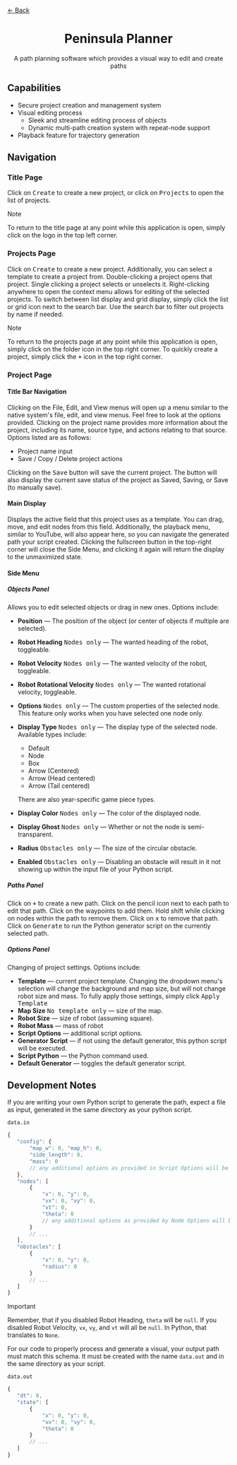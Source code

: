 <a href="../../README.md" class="back">← Back</a>

<div>
    <h1 id="peninsula-planner" align="center">Peninsula Planner</h1>
    <p align="center">A path planning software which provides a visual way to edit and create paths</p>
</div>

## Capabilities
- Secure project creation and management system
- Visual editing process
    - Sleek and streamline editing process of objects
    - Dynamic multi-path creation system with repeat-node support
- Playback feature for trajectory generation

## Navigation

### Title Page
Click on <kbd>Create</kbd> to create a new project, or click on <kbd>Projects</kbd> to open the list of projects.
> [!NOTE]
> To return to the title page at any point while this application is open, simply click on the logo in the top left corner.

### Projects Page
Click on <kbd>Create</kbd> to create a new project. Additionally, you can select a template to create a project from. Double-clicking a project opens that project. Single clicking a project selects or unselects it. Right-clicking anywhere to open the context menu allows for editing of the selected projects. To switch between list display and grid display, simply click the list or grid icon next to the search bar. Use the search bar to filter out projects by name if needed.
> [!NOTE]
> To return to the projects page at any point while this application is open, simply click on the folder icon in the top right corner. To quickly create a project, simply click the <kbd>+</kbd> icon in the top right corner.

### Project Page

#### Title Bar Navigation
Clicking on the File, Edit, and View menus will open up a menu similar to the native system's file, edit, and view menus. Feel free to look at the options provided. Clicking on the project name provides more information about the project, including its name, source type, and actions relating to that source. Options listed are as follows:

- Project name input
- Save / Copy / Delete project actions

Clicking on the <kbd>Save</kbd> button will save the current project. The button will also display the current save status of the project as Saved, Saving, or Save (to manually save).

#### Main Display
Displays the active field that this project uses as a template. You can drag, move, and edit nodes from this field. Additionally, the playback menu, similar to YouTube, will also appear here, so you can navigate the generated path your script created. Clicking the fullscreen button in the top-right corner will close the Side Menu, and clicking it again will return the display to the unmaximized state.

#### Side Menu

##### Objects Panel
Allows you to edit selected objects or drag in new ones. Options include:
- **Position** — The position of the object (or center of objects if multiple are selected).
- **Robot Heading** <kbd>Nodes only</kbd> — The wanted heading of the robot, toggleable.
- **Robot Velocity** <kbd>Nodes only</kbd> — The wanted velocity of the robot, toggleable.
- **Robot Rotational Velocity** <kbd>Nodes only</kbd> — The wanted rotational velocity, toggleable.
- **Options** <kbd>Nodes only</kbd> — The custom properties of the selected node. This feature only works when you have selected one node only.
- **Display Type** <kbd>Nodes only</kbd> — The display type of the selected node. Available types include:
    - Default
    - Node
    - Box
    - Arrow (Centered)
    - Arrow (Head centered)
    - Arrow (Tail centered)

    There are also year-specific game piece types.
- **Display Color** <kbd>Nodes only</kbd> — The color of the displayed node.
- **Display Ghost** <kbd>Nodes only</kbd> — Whether or not the node is semi-transparent.
- **Radius** <kbd>Obstacles only</kbd> — The size of the circular obstacle.
- **Enabled** <kbd>Obstacles only</kbd> — Disabling an obstacle will result in it not showing up within the input file of your Python script.

##### Paths Panel
Click on <kbd>+</kbd> to create a new path. Click on the pencil icon next to each path to edit that path. Click on the waypoints to add them. Hold shift while clicking on nodes within the path to remove them. Click on <kbd>x</kbd> to remove that path. Click on <kbd>Generate</kbd> to run the Python generator script on the currently selected path.

##### Options Panel
Changing of project settings. Options include:
- **Template** — current project template. Changing the dropdown menu's selection will change the background and map size, but will not change robot size and mass. To fully apply those settings, simply click <kbd>Apply Template</kbd>
- **Map Size** <kbd>No template only</kbd> — size of the map.
- **Robot Size** — size of robot (assuming square).
- **Robot Mass** — mass of robot
- **Script Options** — additional script options.
- **Generator Script** — if not using the default generator, this python script will be executed.
- **Script Python** — the Python command used.
- **Default Generator** — toggles the default generator script.

## Development Notes
If you are writing your own Python script to generate the path, expect a file as input, generated in the same directory as your python script.

`data.in`
```js
{
   "config": {
       "map_w": 0, "map_h": 0,
       "side_length": 0,
       "mass": 0
       // any additional options as provided in Script Options will be inserted here
   },
   "nodes": [
       {
           "x": 0, "y": 0,
           "vx": 0, "vy": 0,
           "vt": 0,
           "theta": 0
           // any additional options as provided by Node Options will be inserted here
       }
       // ...
   ],
   "obstacles": [
       {
           "x": 0, "y": 0,
           "radius": 0
       }
       // ...
   ]
}
```

> [!IMPORTANT]
> Remember, that if you disabled Robot Heading, `theta` will be `null`. If you disabled Robot Velocity, `vx`, `vy`, and `vt` will all be `null`. In Python, that translates to `None`.

For our code to properly process and generate a visual, your output path must match this schema. It must be created with the name `data.out` and in the same directory as your script.

`data.out`
```js
{
   "dt": 0,
   "state": [
       {
           "x": 0, "y": 0,
           "vx": 0, "vy": 0,
           "theta": 0
       }
       // ...
   ]
}
```
